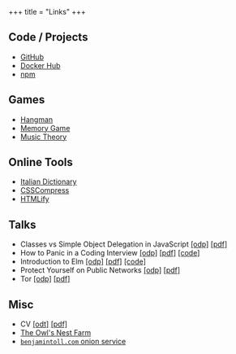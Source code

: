 +++
title = "Links"
+++

## Code / Projects

- [GitHub]
- [Docker Hub]
- [npm]

## Games

- [Hangman]
- [Memory Game]
- [Music Theory]

## Online Tools
- [Italian Dictionary]
- [CSSCompress]
- [HTMLify]

## Talks

- Classes vs Simple Object Delegation in JavaScript [\[odp\]](/talks/classes_vs_simple_object_delegation_in_javascript.odp) [\[pdf\]](/talks/classes_vs_simple_object_delegation_in_javascript.pdf)
- How to Panic in a Coding Interview [\[odp\]](/talks/how_to_panic_in_a_coding_interview.odp) [\[pdf\]](/talks/how_to_panic_in_a_coding_interview.pdf) [\[code\]](https://github.com/btoll/howto-panic-in-a-coding-interview)
- Introduction to Elm [\[odp\]](/talks/introduction_to_elm.odp) [\[pdf\]](/talks/introduction_to_elm.pdf) [\[code\]](https://github.com/btoll/elm-remotepager-demo)
- Protect Yourself on Public Networks [\[odp\]](/talks/protect_yourself_on_public_networks.odp) [\[pdf\]](/talks/protect_yourself_on_public_networks.pdf)
- Tor [\[odp\]](/talks/tor.odp) [\[pdf\]](/talks/tor.pdf)

## Misc

- CV [\[odt\]](/docs/BenjaminToll.odt) [\[pdf\]](/docs/BenjaminToll.pdf)
- [The Owl's Nest Farm]
- [`benjamintoll.com` onion service]

[GitHub]: https://github.com/btoll
[Docker Hub]: https://hub.docker.com/search?q=btoll&type=image
[npm]: https://www.npmjs.com/~benjam72

[Hangman]: https://github.com/btoll/hangman
[Memory Game]: https://github.com/btoll/memory-game
[Music Theory]: https://github.com/btoll/music-theory

[Italian Dictionary]: https://italy.benjamintoll.com
[CSSCompress]: /tools/css_compress/
[HTMLify]: /tools/htmlify/

[`benjamintoll.com` onion service]: http://5d6xbdrhw3hs4vngpukrsx6aih64vkpixqpexjmbo4eh7kl66iuseryd.onion
[The Owl's Nest Farm]: https://theowlsnest.farm

